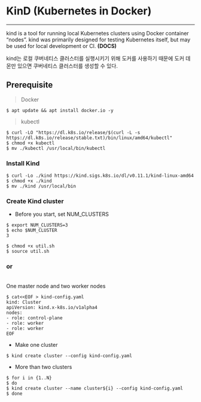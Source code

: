 # KinD (Kubernetes in Docker)
<hr></hr>

kind is a tool for running local Kubernetes clusters using Docker container “nodes”. kind was primarily designed for testing Kubernetes itself, but may be used for local development or CI. **(DOCS)**

kind는 로컬 쿠버네티스 클러스터를 실행시키기 위해 도커를 사용하기 때문에 도커 데몬만 있으면 쿠버네티스 클러스터를 생성할 수 있다.

## Prerequisite
> Docker
```
$ apt update && apt install docker.io -y
```
> kubectl
```
$ curl -LO "https://dl.k8s.io/release/$(curl -L -s https://dl.k8s.io/release/stable.txt)/bin/linux/amd64/kubectl"
$ chmod +x kubectl
$ mv ./kubectl /usr/local/bin/kubectl
```

### Install Kind
```
$ curl -Lo ./kind https://kind.sigs.k8s.io/dl/v0.11.1/kind-linux-amd64
$ chmod +x ./kind
$ mv ./kind /usr/local/bin
```

### Create Kind cluster
* Before you start, set NUM_CLUSTERS
```
$ export NUM_CLUSTERS=3
$ echo $NUM_CLUSTER
3
```
```
$ chmod +x util.sh
$ source util.sh
```

### or  
<br/>
One master node and two worker nodes  

```
$ cat<<EOF > kind-config.yaml
kind: Cluster
apiVersion: kind.x-k8s.io/v1alpha4
nodes:
- role: control-plane
- role: worker
- role: worker
EOF
```

* Make one cluster
```
$ kind create cluster --config kind-config.yaml
```

* More than two clusters
```
$ for i in {1..N}
$ do
$ kind create cluster --name cluster${i} --config kind-config.yaml
$ done
````
